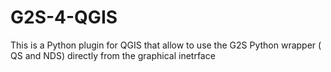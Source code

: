 # G2S-4-QGIS
This is a Python plugin for QGIS that allow to use the G2S Python wrapper ( QS and NDS) directly from the graphical inetrface 
